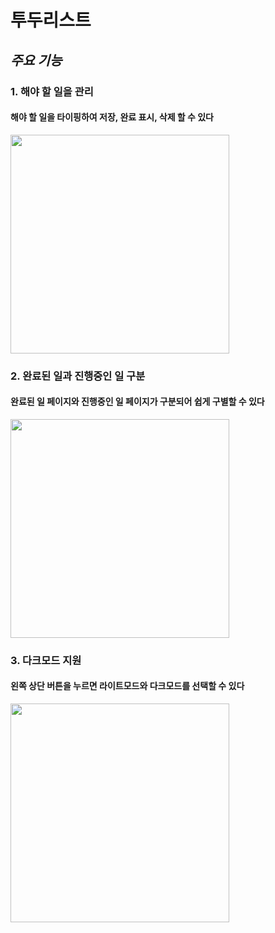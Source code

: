 # 투두리스트

## *주요 기능*



### 1. 해야 할 일을 관리
#### 해야 할 일을 타이핑하여 저장, 완료 표시, 삭제 할 수 있다
<img src="https://github.com/dbrudsodlf/dreamcoding_todolist/assets/43839967/d3a9665f-d0ea-4f30-89bd-9908d31687aa.png" width="350" height="350" />

### 2. 완료된 일과 진행중인 일 구분
#### 완료된 일 페이지와 진행중인 일 페이지가 구분되어 쉽게 구별할 수 있다
<img src="https://github.com/dbrudsodlf/dreamcoding_todolist/assets/43839967/0169553d-0ac7-4665-93b2-dd223006b4da.png" width="350" height="350" />

### 3. 다크모드 지원
#### 왼쪽 상단 버튼을 누르면 라이트모드와 다크모드를 선택할 수 있다
<img src="https://github.com/dbrudsodlf/dreamcoding_todolist/assets/43839967/cb455f3e-d324-45b7-9ab4-86462f309a23.png" width="350" height="350" />


